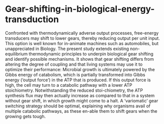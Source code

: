 # Gear-shifting-in-biological-energy-transduction
Confronted with thermodynamically adverse output processes, free-energy transducers may shift to lower gears, thereby reducing output per unit input. This option is well known for in-animate machines such as automobiles, but unappreciated in Biology. The present study extends existing non-equilibrium thermodynamic principles to underpin biological gear shifting and identify possible mechanisms. It shows that gear shifting differs from altering the degree of coupling and that living systems may use it to optimize their performance: Microbial growth is ultimately powered by the Gibbs energy of catabolism, which is partially transformed into Gibbs energy (‘output force’) in the ATP that is produced. If this output force is high, the cell may turn to a catabolic pathway with a lower ATP stoichiometry. Notwithstanding the reduced stoi-chiometry, the ATP synthesis flux may then actually increase as compared to that in a system without gear shift, in which growth might come to a halt. A ‘variomatic’ gear switching strategy should be optimal, explaining why organisms avail of multiple catabolic pathways, as these en-able them to shift gears when the growing gets tough.
